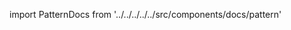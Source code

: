 
import PatternDocs from '../../../../../src/components/docs/pattern'

<PatternDocs pattern='sven' />
